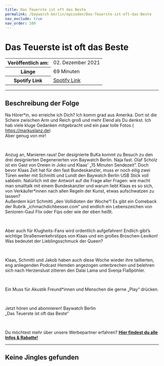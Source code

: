 ```yaml
---
title: Das Teuerste ist oft das Beste
permalink: /baywatch-berlin/episoden/Das-Teuerste-ist-oft-das-Beste
nav_exclude: true
nav_order: 109
---
```


# Das Teuerste ist oft das Beste
<table class="resp-table dcf-table dcf-table-responsive dcf-table-bordered dcf-table-striped dcf-w-100%">
                    <tbody>
                        <tr>
                            <th scope="row">Veröffentlich am:</th>
                            <td data-label="Veröffentlich am:">02. Dezember 2021</td>
                        </tr>
                        <tr>
                            <th scope="row">Länge </th>
                            <td data-label="Länge ">69 Minuten</td>
                        </tr><tr>
                                <th scope="row">Spotify Link</th>
                                <td data-label="Spotify Link"><a href="https://open.spotify.com/episode/3JCJmOt5Gic0Avl73mARfb">Spotify Link</a></td>
                            </tr></tbody>
                </table>

***

## Beschreibung der Folge

<div>
<p>Na Hörer*in, wo erreiche ich Dich? Ich komm grad aus Amerika. Dort ist die Schere zwischen Arm und Reich groß und mehr Elend als Du denkst. Ich hab viele kluge Gedanken mitgebracht und ein paar tolle Fotos ( <a href="https://markuslanz.de">https://markuslanz.de</a>) <br> Aber genug von mir!</p> <br> <p>Anzug an, Manieren raus! Der designierte BuKa kommt zu Besuch zu den drei designierten Degenerierten von Baywatch Berlin. Naja fast. Olaf Scholz ist ein Gast von Dreien in Joko und Klaas' „15 Minuten Sendezeit“. Doch bevor Klaas Zeit hat für den fast Bundeskanzler, muss er noch eilig zwei Türen weiter mit Schmitti und Lundt den Baywatch Berlin USB Stick voll sabbeln. Natürlich mit der Antwort auf die Frage aller Fragen: wie macht man smalltalk mit einem Bundeskanzler und warum liebt Klaas es so sich, von Verkäufer*innen nach allen Regeln der Kunst, etwas aufschwatzen zu lassen? <br> Außerdem kürt Schmitti „den Vollidioten der Woche“! Es gibt ein Comeback der Rubrik „ichmachdichbesser.com“ und endlich ein Lebenszeichen von Senioren-Gaul Flix oder Fips oder wie der eben heißt.</p> <br> <p>Aber auch für Klugheits-Fans wird ordentlich aufgefahren! Endlich gibt’s wichtige Straßenverkehrstipps von Klaas und ein großes Broschen-Lexikon! Was bedeutet der Lieblingsschmuck der Queen?</p> <br> <p>Klaas, Schmitti und Jakob haben auch diese Woche wieder ihre taillierten, eng anliegenden Podcast Hemden angezogen unterbrechen und belehren sich nach Herzenslust zitieren den Dalai Lama und Svenja Flaßpöhler.</p> <br> <p>Ein Muss für Akustik Freund*innen und Menschen die gerne „Play“ drücken.</p> <br> <p>Jetzt hören und abonnieren! Baywatch Berlin <br> „Das Teuerste ist oft das Beste“</p> <br> <p>Du möchtest mehr über unsere Werbepartner erfahren? <a href="https://linktr.ee/BaywatchBerlin"><strong>Hier findest du alle Infos & Rabatte!</strong></a></p>  
</div>

***

## Keine Jingles gefunden